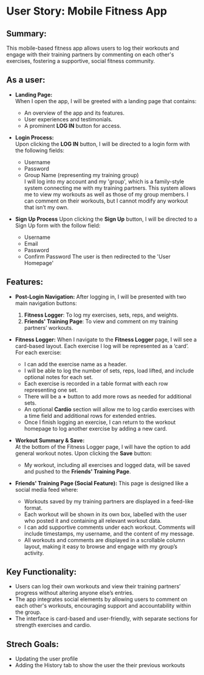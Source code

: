 # User Story: **Mobile Fitness App**

## Summary:
This mobile-based fitness app allows users to log their workouts and engage with their training partners by commenting on each other's exercises, fostering a supportive, social fitness community.

## As a user:
- **Landing Page:**  
  When I open the app, I will be greeted with a landing page that contains:
    - An overview of the app and its features.
    - User experiences and testimonials.
    - A prominent **LOG IN** button for access.

- **Login Process:**  
  Upon clicking the **LOG IN** button, I will be directed to a login form with the following fields:
    - Username
    - Password
    - Group Name (representing my training group)  
  I will log into my account and my 'group', which is a family-style system connecting me with my training partners.
  This system allows me to view my workouts as well as those of my group members. I can comment on their workouts, but I cannot modify any workout that isn’t my own.

- **Sign Up Process**
  Upon clicking the **Sign Up** button, I will be directed to a Sign Up form with the follow field:
    - Username
    - Email
    - Password
    - Confirm Password
  The user is then redirected to the 'User Homepage'
## Features:

- **Post-Login Navigation:**
  After logging in, I will be presented with two main navigation buttons:
    1. **Fitness Logger**: To log my exercises, sets, reps, and weights.
    2. **Friends' Training Page**: To view and comment on my training partners’ workouts.

- **Fitness Logger:**
  When I navigate to the **Fitness Logger** page, I will see a card-based layout. Each exercise I log will be represented as a ‘card’. For each exercise:
    - I can add the exercise name as a header.
    - I will be able to log the number of sets, reps, load lifted, and include optional notes for each set.
    - Each exercise is recorded in a table format with each row representing one set.
    - There will be a **+** button to add more rows as needed for additional sets.
    - An optional **Cardio** section will allow me to log cardio exercises with a time field and additional rows for extended entries.
    - Once I finish logging an exercise, I can return to the workout homepage to log another exercise by adding a new card.

- **Workout Summary & Save:**  
  At the bottom of the Fitness Logger page, I will have the option to add general workout notes. Upon clicking the **Save** button:
    - My workout, including all exercises and logged data, will be saved and pushed to the **Friends' Training Page**.

- **Friends' Training Page (Social Feature):**
  This page is designed like a social media feed where:
    - Workouts saved by my training partners are displayed in a feed-like format.
    - Each workout will be shown in its own box, labelled with the user who posted it and containing all relevant workout data.
    - I can add supportive comments under each workout. Comments will include timestamps, my username, and the content of my message.
    - All workouts and comments are displayed in a scrollable column layout, making it easy to browse and engage with my group’s activity.

## Key Functionality:
- Users can log their own workouts and view their training partners’ progress without altering anyone else’s entries.
- The app integrates social elements by allowing users to comment on each other's workouts, encouraging support and accountability within the group.
- The interface is card-based and user-friendly, with separate sections for strength exercises and cardio.


## Strech Goals:
- Updating the user profile
- Adding the History tab to show the user the their previous workouts 